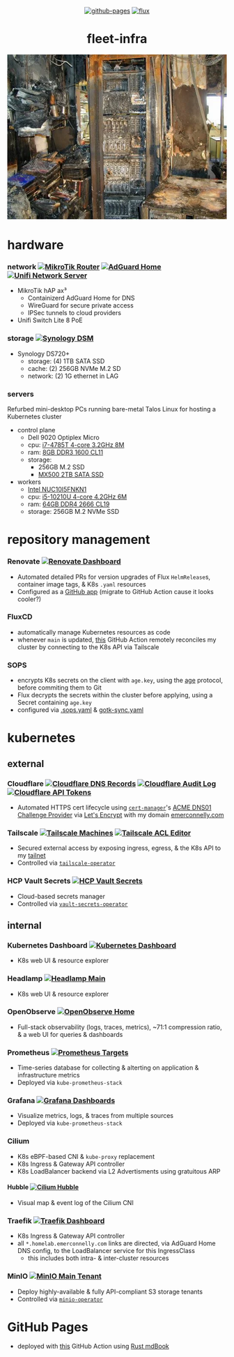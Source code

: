 <div align="center">

  [![github-pages](https://github.com/emerconnelly/fleet-infra/actions/workflows/github-pages.yaml/badge.svg)](https://github.com/emerconnelly/fleet-infra/actions/workflows/github-pages.yaml)
  [![flux](https://github.com/emerconnelly/fleet-infra/actions/workflows/flux.yaml/badge.svg?branch=main)](https://github.com/emerconnelly/fleet-infra/actions/workflows/flux.yaml)

  # fleet-infra

  ![homelab](.github/homelab.webp)

</div>

# hardware 

### network [![MikroTik Router](https://img.shields.io/badge/RouterOS-555?logo=mikrotik&logoColor=293239&labelColor=fff)](https://mikrotik.homelab.emerconnelly.com/) [![AdGuard Home](https://img.shields.io/badge/AdGuard_Home-555?logo=adguard&logoColor=68bc71&labelColor=000)](https://adguard.homelab.emerconnelly.com/) [![Unifi Network Server](https://img.shields.io/badge/Unifi_Network_Server-555?logo=ubiquiti&logoColor=fff&labelColor=0559c9)](https://unifi.homelab.emerconnelly.com/) 

- MikroTik hAP ax³
  - Containizerd AdGuard Home for DNS
  - WireGuard for secure private access
  - IPSec tunnels to cloud providers
- Unifi Switch Lite 8 PoE

### storage [![Synology DSM](https://img.shields.io/badge/Synology_DSM-555)](https://synology.homelab.emerconnelly.com/)

- Synology DS720+
  - storage: (4) 1TB SATA SSD
  - cache: (2) 256GB NVMe M.2 SD
  - network: (2) 1G ethernet in LAG

### servers 

Refurbed mini-desktop PCs running bare-metal Talos Linux for hosting a Kubernetes cluster

- control plane
  - Dell 9020 Optiplex Micro
  - cpu: [i7-4785T 4-core 3.2GHz 8M](https://www.intel.com/content/www/us/en/products/sku/80814/intel-core-i74785t-processor-8m-cache-up-to-3-20-ghz/specifications.html)
  - ram: [8GB DDR3 1600 CL11](https://eu.crucial.com/memory/ddr3/ct102464bf160b)
  - storage:
    - 256GB M.2 SSD
    - [MX500 2TB SATA SSD](https://www.crucial.com/ssd/mx500/ct2000mx500ssd1)
- workers
  - [Intel NUC10I5FNKN1](https://mitxpc.com/products/bxnuc10i5fnkn1)
  - cpu: [i5-10210U 4-core 4.2GHz 6M](https://www.intel.com/content/www/us/en/products/sku/195436/intel-core-i510210u-processor-6m-cache-up-to-4-20-ghz/specifications.html)
  - ram: [64GB DDR4 2666 CL19](https://semiconductor.samsung.com/us/dram/module/sodimm/m471a4g43mb1-ctd)
  - storage: 256GB M.2 NVMe SSD

# repository management

### Renovate [![Renovate Dashboard](https://img.shields.io/badge/Dashboard-555?logo=renovate&logoColor=497b9c&labelColor=000)](https://developer.mend.io/github/emerconn/fleet-infra)

- Automated detailed PRs for version upgrades of Flux `HelmRelease`s, container image tags, & K8s `.yaml` resources
- Configured as a [GitHub app](https://github.com/apps/renovate) (migrate to GitHub Action cause it looks cooler?)

### FluxCD

- automatically manage Kubernetes resources as code
- whenever `main` is updated, [this](https://github.com/emerconnelly/fleet-infra/actions/workflows/flux-reconcile.yml) GitHub Action remotely reconciles my cluster by connecting to the K8s API via Tailscale

### SOPS

- encrypts K8s secrets on the client with `age.key`, using the [age](https://github.com/FiloSottile/age) protocol, before commiting them to Git
- Flux decrypts the secrets within the cluster before applying, using a Secret containing `age.key`
- configured via [.sops.yaml](https://github.com/emerconnelly/fleet-infra/blob/main/.sops.yaml) & [gotk-sync.yaml](k8s/flux/clusters/talos-cluster/flux-system/gotk-sync.yaml)

# kubernetes

## external

### Cloudflare [![Cloudflare DNS Records](https://img.shields.io/badge/DNS_Records-555?logo=cloudflare&logoColor=f38020&labelColor=000)](https://dash.cloudflare.com/923309f860b1a7e801fd81224c5f56c9/emerconnelly.com/dns/records) [![Cloudflare Audit Log](https://img.shields.io/badge/Audit_Log-555?logo=cloudflare&logoColor=f38020&labelColor=000)](https://dash.cloudflare.com/923309f860b1a7e801fd81224c5f56c9/audit-log) [![Cloudflare API Tokens](https://img.shields.io/badge/API_Tokens-555?logo=cloudflare&logoColor=f38020&labelColor=000)](https://dash.cloudflare.com/profile/api-tokens)

- Automated HTTPS cert lifecycle using [`cert-manager`](https://cert-manager.io/docs/installation/helm)'s [ACME DNS01 Challenge Provider](https://cert-manager.io/docs/configuration/acme/dns01) via [Let's Encrypt](https://letsencrypt.org) with my domain [emerconnelly.com](https://www.emerconnelly.com)

### Tailscale [![Tailscale Machines](https://img.shields.io/badge/Machines-555?logo=tailscale&logoColor=fff&labelColor=242424)](https://login.tailscale.com/admin/machines) [![Tailscale ACL Editor](https://img.shields.io/badge/ACL_Editor-555?logo=tailscale&logoColor=fff&labelColor=242424)](https://login.tailscale.com/admin/machines)

- Secured external access by exposing ingress, egress, & the K8s API to my [tailnet](https://tailscale.com/kb/1136/tailnet)
- Controlled via [`tailscale-operator`](https://tailscale.com/kb/1236/kubernetes-operator)

### HCP Vault Secrets [![HCP Vault Secrets](https://img.shields.io/badge/Vault_Secrets-555?logo=hashicorp&logoColor=fff&labelColor=000)](https://portal.cloud.hashicorp.com/services/secrets?project_id=c9dc34a9-87d7-4e2d-9a1c-3d3e759f8261)

- Cloud-based secrets manager
- Controlled via [`vault-secrets-operator`](https://github.com/hashicorp/vault-secrets-operator)

## internal

### Kubernetes Dashboard [![Kubernetes Dashboard](https://img.shields.io/badge/Dashboard-555?logo=kubernetes&logoColor=326ce5&labelColor=000)](https://k8s-dashboard.homelab.emerconnelly.com)

- K8s web UI & resource explorer

### Headlamp [![Headlamp Main](https://img.shields.io/badge/Main-555)](https://headlamp.homelab.emerconnelly.com/c/main)

- K8s web UI & resource explorer

### OpenObserve [![OpenObserve Home](https://img.shields.io/badge/Home-555)](https://openobserve.homelab.emerconnelly.com/web)

- Full-stack observability (logs, traces, metrics), ~71:1 compression ratio, & a web UI for queries & dashboards

### Prometheus [![Prometheus Targets](https://img.shields.io/badge/Targets-555?logo=prometheus&logoColor=e6522c&labelColor=000)](https://prometheus.homelab.emerconnelly.com/targets)

- Time-series database for collecting & alterting on application & infrastructure metrics
- Deployed via `kube-prometheus-stack`

### Grafana [![Grafana Dashboards](https://img.shields.io/badge/Dashboards-555?logo=grafana&logoColor=f46800&labelColor=000)](https://grafana.homelab.emerconnelly.com/dashboards)

- Visualize metrics, logs, & traces from multiple sources
- Deployed via `kube-prometheus-stack`

### Cilium

- K8s eBPF-based CNI & `kube-proxy` replacement
- K8s Ingress & Gateway API controller
- K8s LoadBalancer backend via L2 Advertisments using gratuitous ARP 

#### Hubble [![Cilium Hubble](https://img.shields.io/badge/Hubble-555?logo=cilium&logoColor=f9c31f&labelColor=000)](https://hubble.homelab.emerconnelly.com)

- Visual map & event log of the Cilium CNI

### Traefik [![Traefik Dashboard](https://img.shields.io/badge/Dashboard-555?logo=traefikproxy&logoColor=24a1c1&labelColor=000)](https://traefik.homelab.emerconnelly.com/dashboard/)

- K8s Ingress & Gateway API controller
- all `*.homelab.emerconnelly.com` links are directed, via AdGuard Home DNS config, to the LoadBalancer service for this IngressClass
  - this includes both intra- & inter-cluster resources

### MinIO [![MinIO Main Tenant](https://img.shields.io/badge/Main_Tenant-555?logo=minio&logoColor=c72e49&labelColor=000)](https://main.minio.homelab.emerconnelly.com)

- Deploy highly-available & fully API-compliant S3 storage tenants
- Controlled via [`minio-operator`](https://min.io/docs/minio/kubernetes/upstream/operations/installation.html)


# GitHub Pages

- deployed with [this](https://github.com/emerconnelly/fleet-infra/actions/workflows/github-pages.yml) GitHub Action using [Rust mdBook](https://github.com/rust-lang/mdBook)

